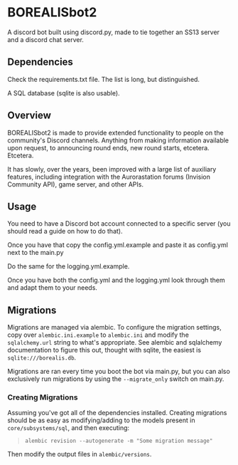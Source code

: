 # BOREALISbot2
A discord bot built using discord.py, made to tie together an SS13 server and a discord chat server.

## Dependencies
Check the requirements.txt file. The list is long, but distinguished.

A SQL database (sqlite is also usable).

## Overview
BOREALISbot2 is made to provide extended functionality to people on the community's Discord channels. Anything from making information available upon request, to announcing round ends, new round starts, etcetera. Etcetera.

It has slowly, over the years, been improved with a large list of auxiliary features,
including integration with the Aurorastation forums (Invision Community API), game
server, and other APIs.

## Usage
You need to have a Discord bot account connected to a specific server (you should read a guide on how to do that).

Once you have that copy the config.yml.example and paste it as config.yml next to the main.py

Do the same for the logging.yml.example.

Once you have both the config.yml and the logging.yml look through them and adapt them to your needs.


## Migrations
Migrations are managed via alembic. To configure the migration settings, copy
over `alembic.ini.example` to `alembic.ini` and modify the `sqlalchemy.url` string
to what's appropriate. See alembic and sqlalchemy documentation to figure this out,
thought with sqlite, the easiest is `sqlite:///borealis.db`.

Migrations are ran every time you boot the bot via main.py, but you can also exclusively
run migrations by using the `--migrate_only` switch on main.py.

### Creating Migrations
Assuming you've got all of the dependencies installed. Creating migrations should
be as easy as modifying/adding to the models present in `core/subsystems/sql`, and
then executing:

> `alembic revision --autogenerate -m "Some migration message"`

Then modify the output files in `alembic/versions`.